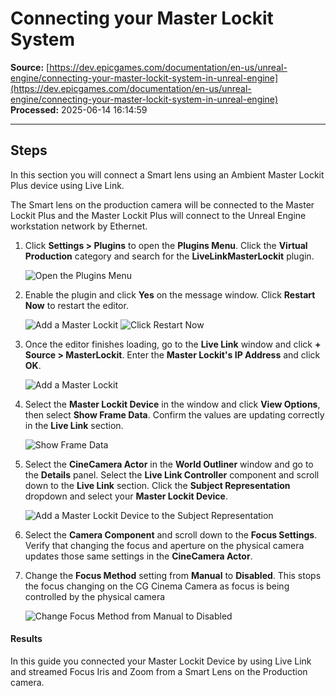 # Connecting your Master Lockit System

**Source:** [https://dev.epicgames.com/documentation/en-us/unreal-engine/connecting-your-master-lockit-system-in-unreal-engine](https://dev.epicgames.com/documentation/en-us/unreal-engine/connecting-your-master-lockit-system-in-unreal-engine)  
**Processed:** 2025-06-14 16:14:59

---

## Steps

In this section you will connect a Smart lens using an Ambient Master Lockit Plus device using Live Link.

The Smart lens on the production camera will be connected to the Master Lockit Plus and the Master Lockit Plus will connect to the Unreal Engine workstation network by Ethernet.

1.  Click **Settings > Plugins** to open the **Plugins Menu**. Click the **Virtual Production** category and search for the **LiveLinkMasterLockit** plugin.
    
    ![Open the Plugins Menu](https://d1iv7db44yhgxn.cloudfront.net/documentation/images/f0bddf03-b31d-4d47-9a7a-703abd7bb4f9/cc-pluginmenu1.png)
2.  Enable the plugin and click **Yes** on the message window. Click **Restart Now** to restart the editor.
    
    ![Add a Master Lockit](https://d1iv7db44yhgxn.cloudfront.net/documentation/images/be892be1-e9ae-4681-a5e7-45bc5c64277b/ccs-lockit0.png) ![Click Restart Now](https://d1iv7db44yhgxn.cloudfront.net/documentation/images/3c6d4830-1b93-48f7-8433-d3e70870c43a/ccs-restarteditor.png)
3.  Once the editor finishes loading, go to the **Live Link** window and click **\+ Source > MasterLockit**. Enter the **Master Lockit's IP Address** and click **OK**.
    
    ![Add a Master Lockit](https://d1iv7db44yhgxn.cloudfront.net/documentation/images/34fef0f1-597e-4b38-9003-021e2d4e0c49/ccs-lockit1.png)
4.  Select the **Master Lockit Device** in the window and click **View Options**, then select **Show Frame Data**. Confirm the values are updating correctly in the **Live Link** section.
    
    ![Show Frame Data](https://d1iv7db44yhgxn.cloudfront.net/documentation/images/cfe4418c-beea-4ea6-8c6f-7119a617d895/ccs-lockit2.png)
5.  Select the **CineCamera Actor** in the **World Outliner** window and go to the **Details** panel. Select the **Live Link Controller** component and scroll down to the **Live Link** section. Click the **Subject Representation** dropdown and select your **Master Lockit Device**.
    
    ![Add a Master Lockit Device to the Subject Representation](https://d1iv7db44yhgxn.cloudfront.net/documentation/images/7032d152-7706-427a-b0bf-dac5c36021d2/ccs-lockit3.png)
6.  Select the **Camera Component** and scroll down to the **Focus Settings**. Verify that changing the focus and aperture on the physical camera updates those same settings in the **CineCamera Actor**.
    
7.  Change the **Focus Method** setting from **Manual** to **Disabled**. This stops the focus changing on the CG Cinema Camera as focus is being controlled by the physical camera
    
    ![Change Focus Method from Manual to Disabled](https://d1iv7db44yhgxn.cloudfront.net/documentation/images/b45d1128-5a5a-441e-a512-31038f41c56c/ccs-preston5.png)

#### Results

In this guide you connected your Master Lockit Device by using Live Link and streamed Focus Iris and Zoom from a Smart Lens on the Production camera.